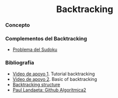 <h1 align="center"> Backtracking </h1>

### Concepto 



### Complementos del Backtracking
- [Problema del Sudoku](https://github.com/PabloAcker/Algoritmica/blob/main/Cap2%20Backtracking/problemaSudoku.cpp)

### Bibliografía
- [Video de apoyo 1](https://www.youtube.com/watch?v=DKCbsiDBN6c). Tutorial backtracking
- [Video de apoyo 2](https://www.youtube.com/watch?v=NY_rh7MlnmA). Basic of backtracking
- [Backtracking structure]()
- [Paul Landaeta: Github Algorítmica2](https://github.com/PaulLandaeta/algoritmica2/tree/master/contenido/Backtracking)
